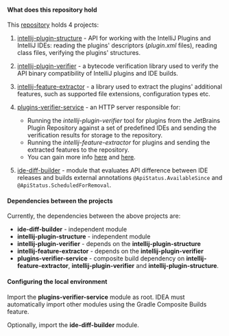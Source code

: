 #### What does this repository hold

This [repository](https://github.com/JetBrains/intellij-plugin-verifier/) holds 4 projects:
1) [intellij-plugin-structure](intellij-plugin-structure) - API for working with the IntelliJ Plugins and IntelliJ IDEs:
   reading the plugins' descriptors (_plugin.xml_ files), reading class files, verifying the plugins' structures.

2) [intellij-plugin-verifier](intellij-plugin-verifier) - a bytecode verification library used to verify the API binary compatibility of IntelliJ plugins and IDE builds.

3) [intellij-feature-extractor](intellij-feature-extractor) - a library used to extract the plugins' additional features, such as supported file extensions, configuration types etc.

4) [plugins-verifier-service](plugins-verifier-service) - an HTTP server responsible for:
   * Running the _intellij-plugin-verifier_ tool for plugins from the JetBrains Plugin Repository against a set of predefined IDEs and sending the verification results for storage to the repository.
   * Running the _intellij-feature-extractor_ for plugins and sending the extracted features to the repository.
   * You can gain more info [here](https://confluence.jetbrains.com/display/PLREP/plugin-verifier+integration+with+the+plugins.jetbrains.com) and [here](https://confluence.jetbrains.com/display/PLREP/features-extractor+integration+with+the+plugins.jetbrains.com).

5) [ide-diff-builder](ide-diff-builder) - module that evaluates API difference between IDE releases and builds external annotations `@ApiStatus.AvailableSince` and `@ApiStatus.ScheduledForRemoval`.

#### Dependencies between the projects

Currently, the dependencies between the above projects are:

- **ide-diff-builder** - independent module
- **intellij-plugin-structure** - independent module
- **intellij-plugin-verifier** - depends on the **intellij-plugin-structure**
- **intellij-feature-extractor** - depends on the **intellij-plugin-verifier**
- **plugins-verifier-service** - composite build dependency on **intellij-feature-extractor**, **intellij-plugin-verifier** and **intellij-plugin-structure**.

#### Configuring the local environment

Import the **plugins-verifier-service** module as root. IDEA must automatically import other modules using the Gradle Composite Builds feature.

Optionally, import the **ide-diff-builder** module.
